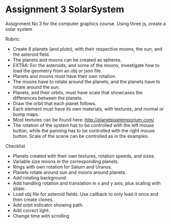 # Assignment 3 SolarSystem

Assignment No 3 for the computer graphics course. Using three.js, create a solar system

Rubric:

- Create 8 planets (and pluto), with their respective moons, the sun, and the asteroid field.
- The planets and moons can be created as spheres.
- EXTRA: For the asteroids, and some of the moons, investigate how to load the geometry from an obj or json file.
- Planets and moons must have their own rotation.
- The moons have to rotate around the planets, and the planets have to rotate around the sun.
- Planets, and their orbits, must have scale that showcases the differences between the planets.
- Draw the orbit that each planet follows.
- Each element must have its own materials, with textures, and normal or bump maps.
- Most textures can be found here: http://planetpixelemporium.com/
- The rotation of the system has to be controlled with the left mouse button, while the panning has to be controlled with the right mouse button. Scale of the scene can be controlled as in the examples.

Checklist
- Planets created with their own textures, rotation speeds, and sizes.
- Variable size moons in the corresponding planets.
- Rings with own rotation for Saturn and Uranus.
- Planets rotate around sun and moons around planets.
- Add rotating background.
- Add handling rotation and translation in x and y axis, plus scaling with slider.
- Load obj file for asteroid fields. Use callback to only load it once and then create clones.
- Add orbit indicator showing path.
- Add correct light.
- Change time with scrolling